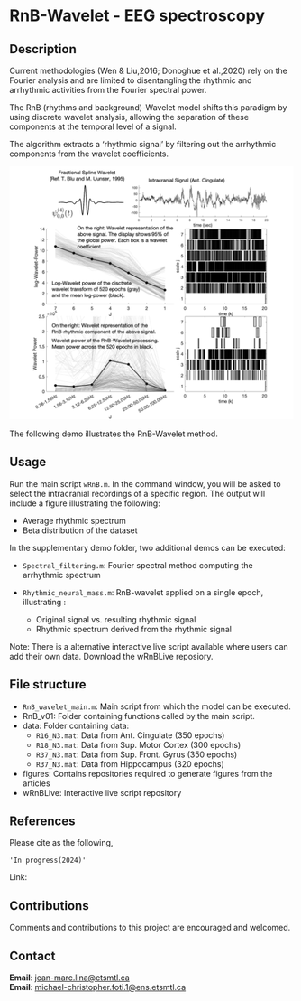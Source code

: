 
# RnB-Wavelet - EEG spectroscopy

## Description

Current methodologies (Wen & Liu,2016; Donoghue et al.,2020) rely on the Fourier analysis and are limited to disentangling the rhythmic and arrhythmic activities from the Fourier spectral power.

The RnB (rhythms and background)-Wavelet model shifts this paradigm by using discrete wavelet analysis, allowing the separation of these components at the temporal level of a signal. 

The algorithm extracts a ‘rhythmic signal’ by filtering out the arrhythmic components from the wavelet coefficients.

![Alt text](Figures/FigGitHub.png)


The following demo illustrates the RnB-Wavelet method.

   
## Usage

Run the main script ` wRnB.m `. In the command window, you will be asked to select the intracranial recordings of a specific region. The output will include a figure illustrating the following:

- Average rhythmic spectrum
- Beta distribution of the dataset

In the supplementary demo folder, two additional demos can be executed:

- `Spectral_filtering.m`: Fourier spectral method computing the arrhythmic spectrum
 
- `Rhythmic_neural_mass.m`:  RnB-wavelet applied on a single epoch, illustrating :

    - Original signal vs. resulting rhythmic signal 
    - Rhythmic spectrum derived from the rhythmic signal

 Note: There is a alternative interactive live script available where users can add their own data. Download the wRnBLive reposiory. 
      

## File structure

- `RnB_wavelet_main.m`: Main script from which the model can be executed.
- RnB_v01: Folder containing functions called by the main script.
- data: Folder containing data:
   - `R16_N3.mat`: Data from Ant. Cingulate (350 epochs)
   - `R18_N3.mat`: Data from Sup. Motor Cortex (300 epochs)
   - `R37_N3.mat`: Data from Sup. Front. Gyrus (350 epochs)
   - `R37_N3.mat`: Data from Hippocampus (320 epochs)
- figures: Contains repositories required to generate figures from the articles
- wRnBLive: Interactive live script repository
## References

Please cite as the following,

    'In progress(2024)'
    
Link:

## Contributions

Comments and contributions to this project are encouraged and welcomed.

## Contact

**Email**: jean-marc.lina@etsmtl.ca\
**Email**: michael-christopher.foti.1@ens.etsmtl.ca
